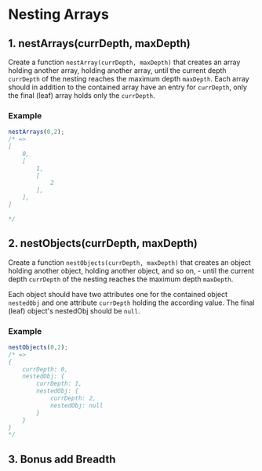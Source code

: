 # Nesting Arrays

## 1. nestArrays(currDepth, maxDepth)

Create a function `nestArray(currDepth, maxDepth)` that creates an array holding another array, holding another array, until the current depth `currDepth` of the nesting reaches the maximum depth `maxDepth`.
Each array should in addition to the contained array have an entry for `currDepth`, only the final (leaf) array holds only the `currDepth`.

### Example

```javascript
nestArrays(0,2);
/* =>
[
    0,
    [
        1,  
        [
            2
        ],
    ],
]

*/
```

## 2. nestObjects(currDepth, maxDepth)

Create a function `nestObjects(currDepth, maxDepth)` that creates an object holding another object, holding another object, and so on, - until the current depth `currDepth` of the nesting reaches the maximum depth `maxDepth`.

Each object should have two attributes one for the contained object `nestedObj` and one attribute `currDepth` holding the according value. The final (leaf) object's nestedObj should be `null`.

### Example

```javascript
nestObjects(0,2);
/* =>
{
    currDepth: 0,
    nestedObj: {
        currDepth: 1,
        nestedObj: {
            currDepth: 2,
            nestedObj: null
        }
    }
}
*/

```

## 3. Bonus add Breadth
